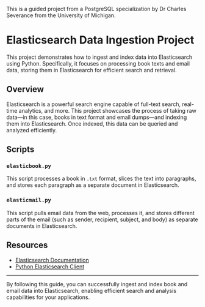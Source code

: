 This is a guided project from a PostgreSQL specialization by Dr Charles Severance from the University of Michigan.

# Elasticsearch Data Ingestion Project

This project demonstrates how to ingest and index data into Elasticsearch using Python. Specifically, it focuses on processing book texts and email data, storing them in Elasticsearch for efficient search and retrieval.

## Overview

Elasticsearch is a powerful search engine capable of full-text search, real-time analytics, and more. This project showcases the process of taking raw data—in this case, books in text format and email dumps—and indexing them into Elasticsearch. Once indexed, this data can be queried and analyzed efficiently.

## Scripts

### `elasticbook.py`

This script processes a book in `.txt` format, slices the text into paragraphs, and stores each paragraph as a separate document in Elasticsearch.

### `elasticmail.py`

This script pulls email data from the web, processes it, and stores different parts of the email (such as sender, recipient, subject, and body) as separate documents in Elasticsearch.

## Resources

- [Elasticsearch Documentation](https://www.elastic.co/guide/en/elasticsearch/reference/current/index.html)
- [Python Elasticsearch Client](https://elasticsearch-py.readthedocs.io/en/latest/)

---

By following this guide, you can successfully ingest and index book and email data into Elasticsearch, enabling efficient search and analysis capabilities for your applications. 
